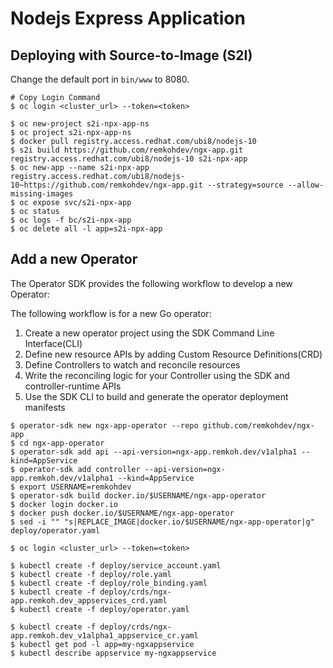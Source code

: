 # Nodejs Express Application


## Deploying with Source-to-Image (S2I)
Change the default port in `bin/www` to 8080.

```
# Copy Login Command
$ oc login <cluster_url> --token=<token>

$ oc new-project s2i-npx-app-ns
$ oc project s2i-npx-app-ns
$ docker pull registry.access.redhat.com/ubi8/nodejs-10
$ s2i build https://github.com/remkohdev/ngx-app.git registry.access.redhat.com/ubi8/nodejs-10 s2i-npx-app
$ oc new-app --name s2i-npx-app registry.access.redhat.com/ubi8/nodejs-10~https://github.com/remkohdev/ngx-app.git --strategy=source --allow-missing-images 
$ oc expose svc/s2i-npx-app
$ oc status
$ oc logs -f bc/s2i-npx-app
$ oc delete all -l app=s2i-npx-app
```

## Add a new Operator

The Operator SDK provides the following workflow to develop a new Operator:

The following workflow is for a new Go operator:

1. Create a new operator project using the SDK Command Line Interface(CLI)
1. Define new resource APIs by adding Custom Resource Definitions(CRD)
1. Define Controllers to watch and reconcile resources
2. Write the reconciling logic for your Controller using the SDK and controller-runtime APIs
3. Use the SDK CLI to build and generate the operator deployment manifests

```
$ operator-sdk new ngx-app-operator --repo github.com/remkohdev/ngx-app
$ cd ngx-app-operator
$ operator-sdk add api --api-version=ngx-app.remkoh.dev/v1alpha1 --kind=AppService
$ operator-sdk add controller --api-version=ngx-app.remkoh.dev/v1alpha1 --kind=AppService
$ export USERNAME=remkohdev
$ operator-sdk build docker.io/$USERNAME/ngx-app-operator
$ docker login docker.io
$ docker push docker.io/$USERNAME/ngx-app-operator
$ sed -i "" "s|REPLACE_IMAGE|docker.io/$USERNAME/ngx-app-operator|g" deploy/operator.yaml

$ oc login <cluster_url> --token=<token>

$ kubectl create -f deploy/service_account.yaml
$ kubectl create -f deploy/role.yaml
$ kubectl create -f deploy/role_binding.yaml
$ kubectl create -f deploy/crds/ngx-app.remkoh.dev_appservices_crd.yaml
$ kubectl create -f deploy/operator.yaml

$ kubectl create -f deploy/crds/ngx-app.remkoh.dev_v1alpha1_appservice_cr.yaml
$ kubectl get pod -l app=my-ngxappservice
$ kubectl describe appservice my-ngxappservice
```